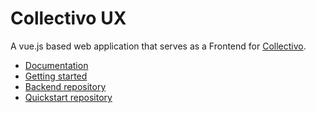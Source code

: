 # Collectivo UX

A vue.js based web application that serves as a Frontend for [Collectivo](https://github.com/MILA-Wien/collectivo).

- [Documentation](https://collectivo.io/)
- [Getting started](https://collectivo.io/quickstart/)
- [Backend repository](https://github.com/MILA-Wien/collectivo/)
- [Quickstart repository](https://github.com/MILA-Wien/collectivo-quickstart/)
